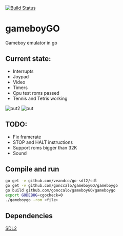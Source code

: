 [![Build Status](https://travis-ci.org/gonccalo/gameboyGO.svg?branch=master)](https://travis-ci.org/gonccalo/gameboyGO)

# gameboyGO
Gameboy emulator in go

## Current state:
* Interrupts
* Joypad
* Video
* Timers
* Cpu test roms passed
* Tennis and Tetris working

![out2](https://cloud.githubusercontent.com/assets/5223817/24856667/7309c2f0-1ddd-11e7-82f3-ff527d51b0d8.gif)
![out](https://cloud.githubusercontent.com/assets/5223817/23906938/74379006-08c7-11e7-9f99-e7e6121e1a64.gif)

## TODO:
* Fix framerate
* STOP and HALT instructions
* Support roms bigger than 32K
* Sound

## Compile and run

```bash
go get -v github.com/veandco/go-sdl2/sdl
go get -v github.com/gonccalo/gameboyGO/gameboygo
go build github.com/gonccalo/gameboyGO/gameboygo
export GODEBUG=cgocheck=0
./gameboygo -rom <file>
```

## Dependencies
[SDL2](https://github.com/veandco/go-sdl2)
